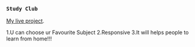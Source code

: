 ### `Study Club`

 [My live project](https://epic-joliot-180ebb.netlify.app/).

1.U can choose ur Favourite Subject
2.Responsive
3.It will helps people to learn from home!!!
